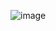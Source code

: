 ![image](https://user-images.githubusercontent.com/112575897/194955956-d5a8a7b2-1098-40c4-b696-5a3a73b6ce60.png)

